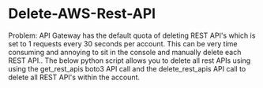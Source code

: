 # Delete-AWS-Rest-API
Problem: API Gateway has the default quota of deleting REST API's which is set to 1 requests every 30 seconds per account. This can be very time consuming and annoying to sit in the console and manually delete each REST API.. The below python script allows you to delete all rest APIs using using the get_rest_apis boto3 API call and the delete_rest_apis API call to delete all REST API's within the account. 

